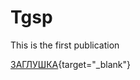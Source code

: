 # Tgsp
This is the first publication


[ЗАГЛУШКА](https://ziogsp.github.io/Tgsp/TestFolder/index.html){target="_blank"}
